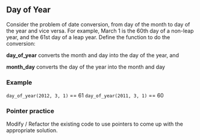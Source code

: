 
## Day of Year 


Consider the problem of date conversion, from day of the month to day of the year and vice versa. For example, March 1 is the 60th day of a non-leap year, and the 61st day of a leap year. Define the function to do the conversion: 

**day\_of\_year** converts the month and day into the day of the year, and 

**month_day** converts the day of the year into the month and day


### Example 

`day_of_year(2012, 3, 1)` == 61
`day_of_year(2011, 3, 1)` == 60


### Pointer practice

Modify / Refactor the existing code to use pointers to come up with the appropriate solution. 

<!--stackedit_data:
eyJoaXN0b3J5IjpbMTA4NTgwMzMzM119
-->